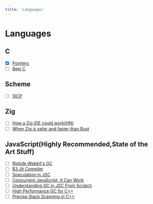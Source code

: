 ```yaml
---
title: 'Languages'
---
```


# Languages

## C

-   [x] [Pointers](https://pdos.csail.mit.edu/6.828/2014/readings/pointers.pdf)
-   [ ] [Beej C](https://beej.us/guide/bgc/)

## Scheme

-   [ ] [SICP](https://youtube.com/playlist?list=PLE18841CABEA24090)

## Zig

-   [ ] [How a Zig IDE could work(HN)](https://news.ycombinator.com/item?id=34740937)
-   [ ] [When Zig is safer and faster than Rust](https://news.ycombinator.com/item?id=35060479)

## JavaScript(Highly Recommended,State of the Art Stuff)

-   [ ] [Riptide,Webkit's GC](https://webkit.org/blog/7122/introducing-riptide-webkits-retreating-wavefront-concurrent-garbage-collector/)
-   [ ] [B3 Jit Compiler](https://webkit.org/blog/5852/introducing-the-b3-jit-compiler/)
-   [ ] [Speculation in JSC](https://webkit.org/blog/10308/speculation-in-javascriptcore/)
-   [ ] [Concurrent JavaScript, It Can Work](https://webkit.org/blog/7846/concurrent-javascript-it-can-work/)
-   [ ] [Understanding GC in JSC From Scratch](https://webkit.org/blog/12967/understanding-gc-in-jsc-from-scratch/)
-   [ ] [High Performance GC for C++](https://v8.dev/blog/high-performance-cpp-gc)
-   [ ] [Precise Stack Scanning in C++](https://docs.google.com/document/d/1mF-IW2UDwFslAREeapnP8bgXAlLG_DScOVhuTo34gBQ/edit#heading=h.ft3eufkln61m)

